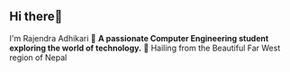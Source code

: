 ## Hi there👋 
I'm Rajendra Adhikari
🌟 **A passionate Computer Engineering student exploring the world of technology.**
📍 Hailing from the Beautiful Far West region of Nepal 



